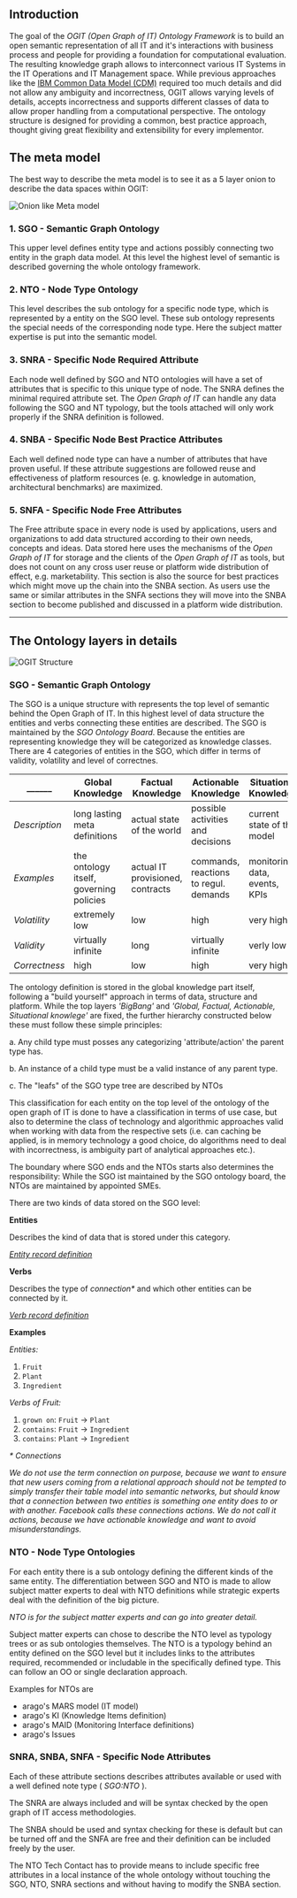 ## Introduction

The goal of the _OGIT (Open Graph of IT) Ontology Framework_ is to build an open semantic representation of all IT and it's interactions with business process and people for providing a foundation for computational evaluation. The resulting knowledge graph allows to interconnect various IT Systems in the IT Operations and IT Management space. While previous approaches like the [IBM Common Data Model (CDM)](https://www.ibm.com/developerworks/mydeveloperworks/groups/service/html/communityview?communityUuid=e1effee6-69a2-4c91-90aa-347f79d0030e) required too much details and did not allow any ambiguity and incorrectness, OGIT allows varying levels of details, accepts incorrectness and supports different classes of data to allow proper handling from a computational perspective. The ontology structure is designed for providing a common, best practice approach, thought giving great flexibility and extensibility for every implementor.  

## The meta model

The best way to describe the meta model is to see it as a 5 layer onion to describe the data spaces within OGIT:

![Onion like Meta model](https://github.com/arago/graphIT-ontology/raw/master/Wiki/imgs/Onion.png)

### 1. SGO - Semantic Graph Ontology

This upper level defines entity type and actions possibly connecting two entity in the graph data model. At this level the highest level of semantic is described governing the whole ontology framework.

### 2. NTO - Node Type Ontology

This level describes the sub ontology for a specific node type, which is represented by a entity on the SGO level. These sub ontology represents the special needs of the corresponding node type. Here the subject matter expertise is put into the semantic model.

### 3. SNRA - Specific Node Required Attribute

Each node well defined by SGO and NTO ontologies will have a set of attributes that is specific to this unique type of node. The SNRA defines the minimal required attribute set. The _Open Graph of IT_ can handle any data following the SGO and NT typology, but the tools attached will only work properly if the SNRA definition is followed.

### 4. SNBA - Specific Node Best Practice Attributes

Each well defined node type can have a number of attributes that have proven useful. If these attribute suggestions are followed reuse and effectiveness of platform resources (e. g. knowledge in automation, architectural benchmarks) are maximized.

### 5. SNFA - Specific Node Free Attributes 

The Free attribute space in every node is used by applications, users and organizations to add data structured according to their own needs, concepts and ideas. Data stored here uses the mechanisms of the _Open Graph of IT_ for storage and the clients of the _Open Graph of IT_ as tools, but does not count on any cross user reuse or platform wide distribution of effect, e.g. marketability. This section is also the source for best practices which might move up the chain into the SNBA section. As users use the same or similar attributes in the SNFA sections they will move into the SNBA section to become published and discussed in a platform wide distribution.

***

## The Ontology layers in details

![OGIT Structure](https://github.com/arago/graphIT-ontology/raw/master/Wiki/imgs/OGIT_Structure_0.2.png)


### SGO - Semantic Graph Ontology

The SGO is a unique structure with represents the top level of semantic behind the Open Graph of IT. In this highest level of data structure the entities and verbs connecting these entities are described. The SGO is maintained by the _SGO Ontology Board_. Because the entities are representing knowledge they will be categorized as knowledge classes. There are 4 categories of entities in the SGO, which differ in terms of validity, volatility and level of correctnes.

______ | Global Knowledge | Factual Knowledge | Actionable Knowledge|Situational Knowledge
------ | --------------- | --------------- | --------------- | --------------- | 
_Description_ | long lasting meta definitions | actual state of the world | possible activities and decisions | current state of the model
_Examples_ | the ontology itself, governing policies | actual IT provisioned, contracts | commands, reactions to regul. demands | monitoring data, events, KPIs
_Volatility_ | extremely low | low | high | very high
_Validity_ | virtually infinite | long | virtually infinite | verly low
_Correctness_ | high | low | high | very high

The ontology definition is stored in the global knowledge part itself, following a "build yourself" approach in terms of data, structure and platform. While the top layers _'BigBang'_ and _'Global, Factual, Actionable, Situational knowlege'_ are fixed, the further hierarchy constructed below these must follow these simple principles:

a. Any child type must posses any categorizing 'attribute/action' the parent type has.  

b. An instance of a child type must be a valid instance of any parent type.  

c. The "leafs" of the SGO type tree are described by NTOs

This classification for each entity on the top level of the ontology of the open graph of IT is done to have a classification in terms of use case, but also to determine the class of technology and algorithmic approaches valid when working with data from the respective sets (i.e. can caching be applied, is in memory technology a good choice, do algorithms need to deal with incorrectness, is ambiguity part of analytical approaches etc.). 

The boundary where SGO ends and the NTOs starts also determines the responsibility: While the SGO ist maintained by the SGO ontology board, the NTOs are maintained by appointed SMEs.

There are two kinds of data stored on the SGO level:

**Entities**

Describes the kind of data that is stored under this category.

_[Entity record definition](https://github.com/arago/graphIT-ontology/wiki/SGO---Entity-Record-Definion)_

**Verbs**

Describes the type of _connection*_ and which other entities can be connected by it. 

_[Verb record definition](https://github.com/arago/graphIT-ontology/wiki/SGO---Verb-Record-Definition)_

**Examples**

_Entities:_  
1.	`Fruit`  
2.	`Plant`  
3.	`Ingredient`  

_Verbs of Fruit:_  
1.	`grown on`:     `Fruit` -> `Plant`  
2.	`contains`:   	`Fruit` -> `Ingredient`  
3.	`contains`:	`Plant` -> `Ingredient`  

_*_ _Connections_

_We do not use the term connection on purpose, because we want to ensure that new users coming from a relational approach should not be tempted to simply transfer their table model into semantic networks, but should know that a connection between two entities is something one entity does to or with another. Facebook calls these connections actions. We do not call it actions, because we have actionable knowledge and want to avoid misunderstandings._ 

### NTO - Node Type Ontologies

For each entity there is a sub ontology defining the different kinds of the same entity. The differentiation between SGO and NTO is made to allow subject matter experts to deal with NTO definitions while strategic experts deal with the definition of the big picture. 

_NTO is for the subject matter experts and can go into greater detail._

Subject matter experts can chose to describe the NTO level as typology trees or as sub ontologies themselves. The NTO is a typology behind an entity defined on the SGO level but it includes links to the attributes required, recommended or includable in the specifically defined type. This can follow an OO or single declaration approach. 

Examples for NTOs are

* arago's MARS model (IT model)
* arago's KI (Knowledge Items definition)
* arago's MAID (Monitoring Interface definitions)
* arago's Issues 

### SNRA, SNBA, SNFA - Specific Node Attributes 

Each of these attribute sections describes attributes available or used with a well defined note type ( _SGO:NTO_ ).  

The SNRA are always included and will be syntax checked by the open graph of IT access methodologies.  

The SNBA should be used and syntax checking for these is default but can be turned off and the SNFA are free and their definition can be included freely by the user. 

The NTO Tech Contact has to provide means to include specific free attributes in a local instance of the whole ontology without touching the SGO, NTO, SNRA sections and without having to modify the SNBA section. 
